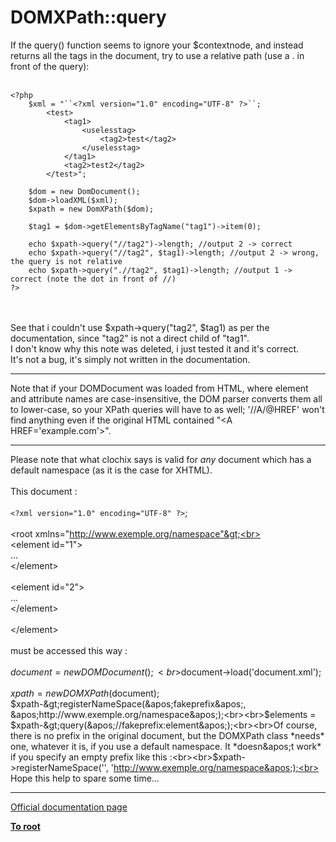 # DOMXPath::query



If the query() function seems to ignore your $contextnode, and instead returns all the tags in the document, try to use a relative path (use a . in front of the query):<br><br>

```
<?php
    $xml = "``<?xml version="1.0" encoding="UTF-8" ?>``;
        <test>
            <tag1>
                <uselesstag>
                    <tag2>test</tag2>
                </uselesstag>
            </tag1>
            <tag2>test2</tag2>
        </test>";
   
    $dom = new DomDocument();
    $dom->loadXML($xml);
    $xpath = new DomXPath($dom);
   
    $tag1 = $dom->getElementsByTagName("tag1")->item(0);
   
    echo $xpath->query("//tag2")->length; //output 2 -> correct
    echo $xpath->query("//tag2", $tag1)->length; //output 2 -> wrong, the query is not relative
    echo $xpath->query(".//tag2", $tag1)->length; //output 1 -> correct (note the dot in front of //)
?>
```
<br><br>See that i couldn&apos;t use $xpath-&gt;query("tag2", $tag1) as per the documentation, since "tag2" is not a direct child of "tag1".<br>I don&apos;t know why this note was deleted, i just tested it and it&apos;s correct.<br>It&apos;s not a bug, it&apos;s simply not written in the documentation.  

---

Note that if your DOMDocument was loaded from HTML, where element and attribute names are case-insensitive, the DOM parser converts them all to lower-case, so your XPath queries will have to as well; &apos;//A/@HREF&apos; won&apos;t find anything even if the original HTML contained "&lt;A HREF=&apos;example.com&apos;&gt;".  

---

Please note that what clochix says is valid for *any* document which has a default namespace (as it is the case for XHTML).<br><br>This document :<br><br>``<?xml version="1.0" encoding="UTF-8" ?>``;<br><br>&lt;root xmlns="http://www.exemple.org/namespace"&gt;<br><br>    &lt;element id="1"&gt;<br>    ...<br>    &lt;/element&gt;<br><br>    &lt;element id="2"&gt;<br>    ...<br>    &lt;/element&gt;<br><br>&lt;/element&gt;<br><br>must be accessed this way :<br><br>$document = new DOMDocument();<br>$document-&gt;load(&apos;document.xml&apos;);<br><br>$xpath = new DOMXPath($document);<br>$xpath-&gt;registerNameSpace(&apos;fakeprefix&apos;, &apos;http://www.exemple.org/namespace&apos;);<br><br>$elements = $xpath-&gt;query(&apos;//fakeprefix:element&apos;);<br><br>Of course, there is no prefix in the original document, but the DOMXPath class *needs* one, whatever it is, if you use a default namespace. It *doesn&apos;t work* if you specify an empty prefix like this :<br><br>$xpath-&gt;registerNameSpace(&apos;&apos;, &apos;http://www.exemple.org/namespace&apos;);<br><br>Hope this help to spare some time...  

---

[Official documentation page](https://www.php.net/manual/en/domxpath.query.php)

**[To root](/README.md)**